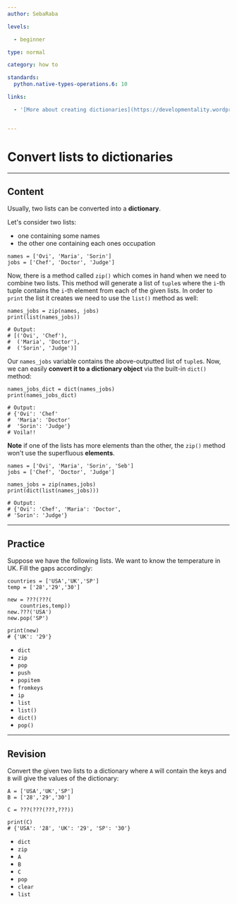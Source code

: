 ```yaml
---
author: SebaRaba

levels:

  - beginner

type: normal

category: how to

standards:
  python.native-types-operations.6: 10

links:

  - '[More about creating dictionaries](https://developmentality.wordpress.com/2012/03/30/three-ways-of-creating-dictionaries-in-python/){website}'


---
```


# Convert lists to dictionaries

---
## Content

Usually, two lists can be converted into a **dictionary**.

Let's consider two lists:
- one containing some names
- the other one containing each ones occupation

```
names = ['Ovi', 'Maria', 'Sorin']
jobs = ['Chef', 'Doctor', 'Judge']
```

Now, there is a method called `zip()` which comes in hand when we need to combine two lists. This method will generate a list of `tuple`s where the `i`-th tuple contains the `i`-th element from each of the given lists. In order to `print` the list it creates we need to use the `list()` method as well:

```
names_jobs = zip(names, jobs)
print(list(names_jobs))

# Output:
# [('Ovi', 'Chef'),
#  ('Maria', 'Doctor'),
#  ('Sorin', 'Judge')]
```

Our `names_jobs` variable contains the above-outputted list of `tuple`s. Now, we can easily **convert it to a dictionary object** via the built-in `dict()` method:

```
names_jobs_dict = dict(names_jobs)
print(names_jobs_dict)

# Output:
# {'Ovi': 'Chef'
#  'Maria': 'Doctor'
#  'Sorin': 'Judge'}
# Voila!!
```

**Note** if one of the lists has more elements than the other, the `zip()` method won't use the superfluous **elements**.

```
names = ['Ovi', 'Maria', 'Sorin', 'Seb']
jobs = ['Chef', 'Doctor', 'Judge']

names_jobs = zip(names,jobs)
print(dict(list(names_jobs)))

# Output:
# {'Ovi': 'Chef', 'Maria': 'Doctor',
# 'Sorin': 'Judge'}
```

---
## Practice

Suppose we have the following lists. We want to know the temperature in UK. Fill the gaps accordingly:
```
countries = ['USA','UK','SP']
temp = ['28','29','30']

new = ???(???(
    countries,temp))
new.???('USA')
new.pop('SP')

print(new)
# {'UK': '29'}

```



* `dict`
* `zip`
* `pop`
* `push`
* `popitem`
* `fromkeys`
* `ip`
* `list`
* `list()`
* `dict()`
* `pop()`

---
## Revision

Convert the given two lists to a dictionary where `A` will contain the keys and `B` will give the values of the dictionary:
```
A = ['USA','UK','SP']
B = ['28','29','30']

C = ???(???(???,???))

print(C)
# {'USA': '28', 'UK': '29', 'SP': '30'}
```


* `dict`
* `zip`
* `A`
* `B`
* `C`
* `pop`
* `clear`
* `list`
 
